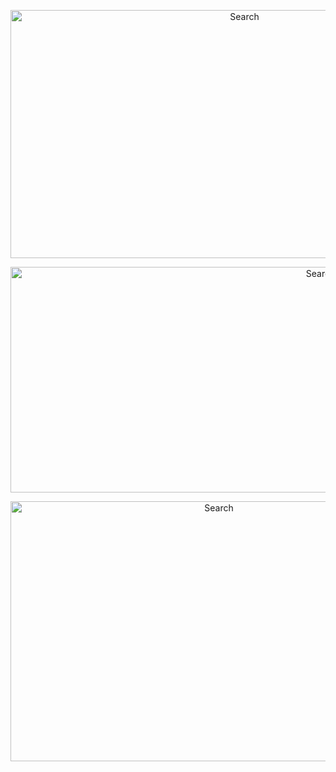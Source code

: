 <p align="center">
<img src="https://user-images.githubusercontent.com/75305251/167761993-6269030a-b404-49af-9f2c-ff8b66afb251.png" alt="Search" height="397" width="733">
</p>

<p align="center">
<img src="https://user-images.githubusercontent.com/75305251/167762000-2f16f11c-710f-466c-bf48-e9d4e57d6bc0.png" alt="Search" height="361" width="976">
</p>

<p align="center">
<img src="https://user-images.githubusercontent.com/75305251/167762012-9bcc7bc6-78ff-4e1b-979f-57d4a3b68890.png" alt="Search" height="416" width="651">
</p>
